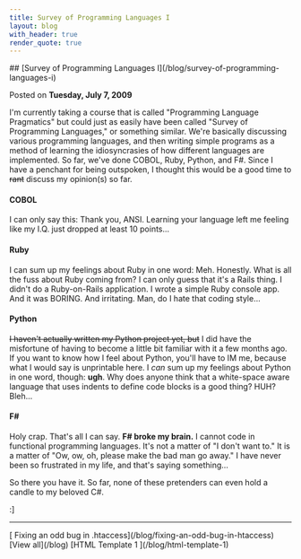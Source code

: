 ```yaml
---
title: Survey of Programming Languages I
layout: blog
with_header: true
render_quote: true
---
```


<div class="post-title" markdown="1">
## [Survey of Programming Languages I](/blog/survey-of-programming-languages-i)

Posted on **Tuesday, July 7, 2009**
</div>

I'm currently taking a course that is called "Programming Language Pragmatics" but could just as easily have been called "Survey of Programming Languages," or something similar. We're basically discussing various programming languages, and then writing simple programs as a method of learning the idiosyncrasies of how different languages are implemented. So far, we've done COBOL, Ruby, Python, and F#. Since I have a penchant for being outspoken, I thought this would be a good time to <s>rant</s> discuss my opinion(s) so far.

#### COBOL

I can only say this: Thank you, ANSI. Learning your language left me feeling like my I.Q. just dropped at least 10 points...

#### Ruby

I can sum up my feelings about Ruby in one word: Meh. Honestly. What is all the fuss about Ruby coming from? I can only guess that it's a Rails thing. I didn't do a Ruby-on-Rails application. I wrote a simple Ruby console app. And it was BORING. And irritating. Man, do I hate that coding style...

#### Python

<s>I haven't actually written my Python project yet, but</s> I did have the misfortune of having to become a little bit familiar with it a few months ago. If you want to know how I feel about Python, you'll have to IM me, because what I would say is unprintable here. I _can_ sum up my feelings about Python in one word, though: **ugh**. Why does anyone think that a white-space aware language that uses indents to define code blocks is a good thing? HUH? Bleh...

#### F#

Holy crap. That's all I can say. **F# broke my brain.** I cannot code in functional programming languages. It's not a matter of "I don't want to." It is a matter of "Ow, ow, oh, please make the bad man go away." I have never been so frustrated in my life, and that's saying something...

So there you have it. So far, none of these pretenders can even hold a candle to my beloved C#.

:]

---

<div class="blog-pager" markdown="1">
[<i class="fas fa-chevron-left"></i> Fixing an odd bug in .htaccess](/blog/fixing-an-odd-bug-in-htaccess)
[View all](/blog)
[HTML Template 1 <i class="fas fa-chevron-right"></i>](/blog/html-template-1)
</div>

